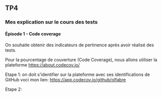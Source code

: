 ## TP4



### Mes explication sur le cours des tests



#### Épisode 1 - Code coverage

On souhaite obtenir des indicateurs de pertinence après avoir réalisé des tests.

Pour la pourcentage de couverture (Code Coverage), nous allons utiliser la plateforme https://about.codecov.io/

Etape 1: on doit s'identifier sur la plateforme avec ses identifications de GitHub 
voci mon lien: https://app.codecov.io/github/olfabre



Etape 2: 
